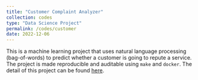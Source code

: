 ```yaml
---
title: "Customer Complaint Analyzer"
collection: codes 
type: "Data Science Project"
permalink: /codes/customer
date: 2022-12-06
---
```


This is a machine learning project that uses natural language processing (bag-of-words) to predict whether a customer is going to repute a service. The project is made reproducible and auditable using `make` and `docker`. The detail of this project can be found [here](https://github.com/lukeyf/customer_complaint_analyzer).

